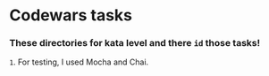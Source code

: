 # Codewars tasks

### These directories for kata level and there `id` those tasks!

`1`. For testing, I used Mocha and Chai.
